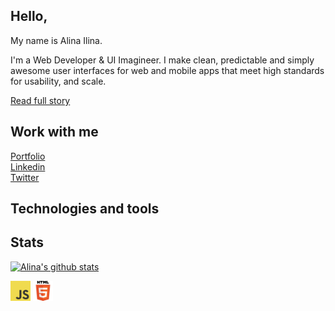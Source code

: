 ## Hello,

My name is Alina Ilina.

I'm a Web Developer & UI Imagineer. I make clean, predictable and simply awesome user interfaces for web and mobile apps that meet high standards for usability, and scale.

[Read full story][about]

## Work with me

[Portfolio][website] <br/>
[Linkedin][linkedin] <br/>
[Twitter][twitter] <br/>

## Technologies and tools

[about]: https://alinailina.info/about
[website]: https://alinailina.info
[linkedin]: https://www.linkedin.com/in/alinailina/
[twitter]: https://twitter.com/alinaimagineer

## Stats

[![Alina's github stats](https://github-readme-stats.vercel.app/api?username=alinailina)](https://github.com/anuraghazra/github-readme-stats)

<img height="32" width="32" src="https://raw.githubusercontent.com/github/explore/80688e429a7d4ef2fca1e82350fe8e3517d3494d/topics/javascript/javascript.png" />
<img height="32" width="32" src="https://raw.githubusercontent.com/github/explore/80688e429a7d4ef2fca1e82350fe8e3517d3494d/topics/html/html.png" />
